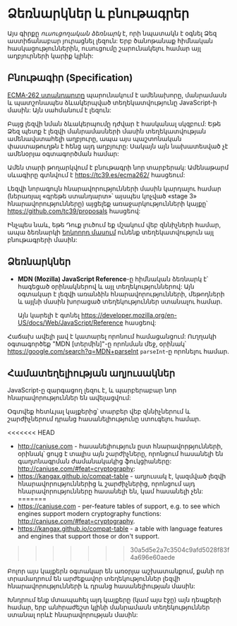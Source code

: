 
# Ձեռնարկներ և բնութագրեր

Այս գիրքը *ուսուցողական ձեռնարկ* է, որի նպատակն է օգնել Ձեզ աստիճանաբար յուրացնել լեզուն: Երբ ծանոթանաք հիմնական հասկացություններին, ուսուցումը շարունակելու համար այլ աղբյուրների կարիք կլինի:

## Բնութագիր (Specification)

[ECMA-262 ստանդարտը](https://www.ecma-international.org/publications/standards/Ecma-262.htm) պարունակում է ամենախորը, մանրամասն և պատշոնապես ձևակերպված տեղեկատվությունը JavaScript-ի մասին: Այն սահմանում է լեզուն:

Բայց լեզվի նման ձևակերպումը դժվար է հասկանալ սկզբում: Եթե Ձեզ պետք է լեզվի մանրամասների մասին տեղեկատվության ամենավստահելի աղբյուրը, ապա այս պաշտոնական փաստաթուղթն է հենց այդ աղբյուրը: Սակայն այն նախատեսված չէ ամենօրյա օգտագործման համար:

Ամեն տարի թողարկվում է բնութագրի նոր տարբերակ: Ամենաթարմ սևագիրը գտնվում է <https://tc39.es/ecma262/> հասցեում:

Լեզվի նորագույն հնարավորությունների մասին կարդալու համար (ներառյալ «գրեթե ստանդարտ»՝ այսպես կոչված «stage 3» հնարավորությունները) այցելեք առաջարկությունների կայքը՝ <https://github.com/tc39/proposals> հասցեով:

Ինչպես նաև, եթե Դուք լուծում եք մշակում վեբ զննիչների համար, ապա ձեռնարկի [երկրորդ մասում](info:browser-environment) ունենք տեղեկատվություն այլ բնութագրերի մասին:

## Ձեռնարկներ

- **MDN (Mozilla) JavaScript Reference**-ը հիմնական ձեռնարկ է՝ հագեցած օրինակներով և այլ տեղեկություններով: Այն օգտակար է լեզվի առանձին հնարավորությունների, մեթոդների և այլնի մասին խորացած տեղեկություններ ստանալու համար.

    Այն կարելի է գտնել <https://developer.mozilla.org/en-US/docs/Web/JavaScript/Reference> հասցեով:

Հաճախ ավելի լավ է կատարել որոնում համացանցում: Ուղղակի օգտագործեք "MDN [տերմին]"-ը որոնման մեջ, օրինակ՝ <https://google.com/search?q=MDN+parseInt> `parseInt`-ը որոնելու համար.

## Համատեղելիության աղյուսակներ

JavaScript-ը զարգացող լեզու է, և պարբերաբար նոր հնարավորություններ են ավելացվում:

Օգտվեք հետևյալ կայքերից՝ տարբեր վեբ զննիչներում և շարժիչներում դրանց հասանելիությունը ստուգելու համար.

<<<<<<< HEAD
- <http://caniuse.com> - հասանելիություն ըստ հնարավորթյունների, օրինակ՝ ցույց  է տալիս այն շարժիչները, որոնցում հասանելի են գաղտնագրման ժամանակակից ֆուկցիաները: <http://caniuse.com/#feat=cryptography>:
- <https://kangax.github.io/compat-table> - աղյուսակ է, կազմված լեզվի հնարավորություններից և շարժիչներից, որոնցում այդ հնարավորությունները հասանելի են, կամ հասանելի չեն:
=======
- <https://caniuse.com> - per-feature tables of support, e.g. to see which engines support modern cryptography functions: <http://caniuse.com/#feat=cryptography>.
- <https://kangax.github.io/compat-table> - a table with language features and engines that support those or don't support.
>>>>>>> 30a5d5e2a7c3504c9afd5028f83f4a696e60aede

Բոլոր այս կայքերն օգտակար են առօրյա աշխատանքում, քանի որ տրամադրում են արժեքավոր տեղեկություններ լեզվի հնարավորությունների և դրանց հասանելիության մասին:

Խնդրում ենք մտապահել այդ կայքերը (կամ այս էջը) այն դեպքերի համար, երբ անհրաժեշտ կլինի մանրամասն տեղեկություններ ստանալ որևէ հնարավորության մասին:
